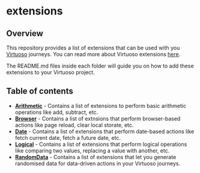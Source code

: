 # extensions

## Overview

This repository provides a list of extensions that can be used with you [Virtuoso](https://app.virtuoso.qa/) journeys. You can read more about Virtuoso extensions [here](https://docs.virtuoso.qa/guide/making-the-most-of-virtuoso/language-extensions.html#extensions-natural-language-extensions).

The README.md files inside each folder will guide you on how to add these extensions to your Virtuoso project.

## Table of contents

- **[Arithmetic](https://github.com/maneesh-virtuoso/extensions/tree/main/Arithmetic)** - Contains a list of extensions to perform basic arithmetic operations like add, subtract, etc.
- **[Browser](https://github.com/maneesh-virtuoso/extensions/tree/main/Browser)** - Contains a list of extnsions that perform browser-based actions like page reload, clear local storate, etc.
- **[Date](https://github.com/maneesh-virtuoso/extensions/tree/main/Date)** - Contains a list of extensions that perform date-based actions like fetch current date, fetch a future date, etc.
- **[Logical](https://github.com/maneesh-virtuoso/extensions/tree/main/Logical)** - Contains a list of extensions that perform logical operations like comparing two values, replacing a value with another, etc.
- **[RandomData](https://github.com/maneesh-virtuoso/extensions/tree/main/RandomData)** - Contains a list of extensions that let you generate randomised data for data-driven actions in your Virtuoso journeys.


